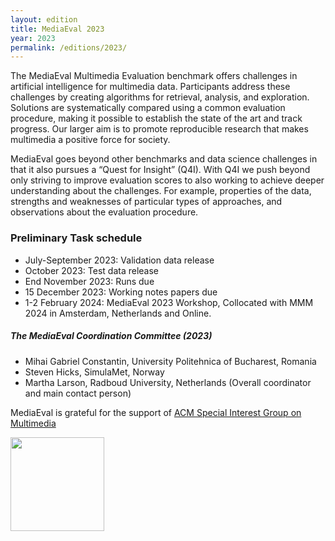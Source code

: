 ```yaml
---
layout: edition
title: MediaEval 2023
year: 2023
permalink: /editions/2023/
---
```


The MediaEval Multimedia Evaluation benchmark offers challenges in artificial intelligence for multimedia data. Participants address these challenges by creating algorithms for retrieval, analysis, and exploration. Solutions are systematically compared using a common evaluation procedure, making it possible to establish the state of the art and track progress. Our larger aim is to promote reproducible research that makes multimedia a positive force for society. 

MediaEval goes beyond other benchmarks and data science challenges in that it also pursues a “Quest for Insight” (Q4I). With Q4I we push beyond only striving to improve evaluation scores to also working to achieve deeper understanding about the challenges. For example, properties of the data,  strengths and weaknesses of particular types of approaches, and observations about the evaluation procedure.

<!-- The MediaEval 2022 Workshop will be held 12-13 January 2023, collocated with [MMM 2023](https://www.mmm2023.no) in Bergen, Norway and also online. For the preliminary workshop proceedings and the workshop schedule, please see the [MediaEval Workshop Information Announcement](https://multimediaeval.github.io/2023/01/06/workshop-information.html) -->

### Preliminary Task schedule 
* July-September 2023: Validation data release
* October 2023: Test data release
* End November 2023: Runs due
* 15 December 2023: Working notes papers due
* 1-2 February 2024: MediaEval 2023 Workshop, Collocated with MMM 2024 in Amsterdam, Netherlands and Online.

##### The MediaEval Coordination Committee (2023)
* Mihai Gabriel Constantin, University Politehnica of Bucharest, Romania
* Steven Hicks, SimulaMet, Norway
* Martha Larson, Radboud University, Netherlands (Overall coordinator and main contact person)

MediaEval is grateful for the support of [ACM Special Interest Group on Multimedia](http://sigmm.org/)

<img src="https://multimediaeval.github.io/editions/2020/docs/sigmmlogo.gif" width=150/>
